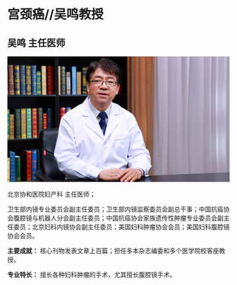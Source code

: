 # 宫颈癌//吴鸣教授

## 吴鸣 主任医师

![1678366129860](image/c01_35/1678366129860.png)

北京协和医院妇产科 主任医师；

卫生部内镜专业委员会副主任委员；卫生部内镜监察委员会副总干事；中国抗癌协会腹腔镜与机器人分会副主任委员；中国抗癌协会家族遗传性肿瘤专业委员会副主任委员；北京妇科内镜协会副主任委员；美国妇科肿瘤协会会员；美国妇科腹腔镜协会会员。


**主要成就：** 核心刊物发表文章上百篇；担任多本杂志编委和多个医学院校客座教授。


**专业特长：** 擅长各种妇科肿瘤的手术，尤其擅长腹腔镜手术。
